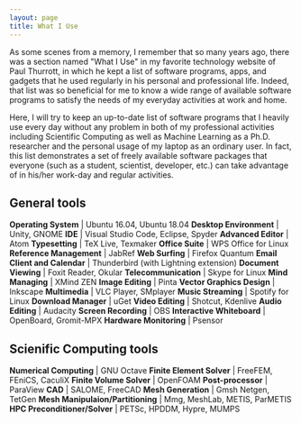 ```yaml
---
layout: page
title: What I Use
---
```


As some scenes from a memory, I remember that so many years ago, there was a section named "What I Use" in my favorite technology website of Paul Thurrott, in which he kept a list of software programs, apps, and gadgets that he used regularly in his personal and professional life. Indeed, that list was so beneficial for me to know a wide range of available software programs to satisfy the needs of my everyday activities at work and home.

Here,  I will try to keep an up-to-date list of software programs that I heavily use every day without any problem in both of my professional activities including Scientific Computing as well as Machine Learning as a Ph.D. researcher and the personal usage of my laptop as an ordinary user. In fact, this list demonstrates a set of freely available software packages that everyone (such as a student, scientist, developer, etc.) can take advantage of in his/her work-day and regular activities.

## General tools

**Operating System** |  Ubuntu 16.04, Ubuntu 18.04
**Desktop Environment** | Unity, GNOME
**IDE** | Visual Studio Code, Eclipse, Spyder 
**Advanced Editor** | Atom
**Typesetting** | TeX Live, Texmaker
**Office Suite** | WPS Office for Linux
**Reference Management** | JabRef
**Web Surfing** |  Firefox Quantum
**Email Client and Calendar** | Thunderbird (with Lightning extension)
**Document Viewing** | Foxit Reader, Okular
**Telecommunication**  | Skype for Linux
**Mind Managing** | XMind ZEN
**Image Editing** | Pinta
**Vector Graphics Design** | Inkscape
**Multimedia** | VLC Player, SMplayer
**Music Streaming** | Spotify for Linux
**Download Manager** | uGet
**Video Editing** | Shotcut, Kdenlive
**Audio Editing** | Audacity
**Screen Recording** | OBS
**Interactive Whiteboard** | OpenBoard, Gromit-MPX
**Hardware Monitoring** | Psensor


## Scienific Computing tools

**Numerical Computing** | GNU Octave
**Finite Element Solver** | FreeFEM, FEniCS, CaculiX
**Finite Volume Solver** | OpenFOAM
**Post-processor** | ParaView
**CAD** | SALOME, FreeCAD
**Mesh Generation** | Gmsh Netgen, TetGen
**Mesh Manipulaion/Partitioning** | Mmg, MeshLab, METIS, ParMETIS
**HPC Preconditioner/Solver** | PETSc, HPDDM, Hypre, MUMPS
